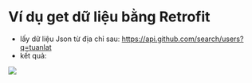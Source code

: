 # Ví dụ get dữ liệu bằng Retrofit

- lấy dữ liệu Json từ địa chỉ sau: https://api.github.com/search/users?q=tuanlat
- kết quả:
<img src="anh01.png">
